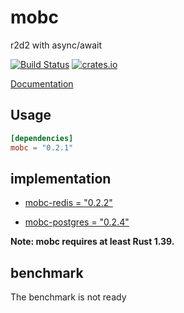 # mobc

r2d2 with async/await

[![Build Status](https://travis-ci.com/importcjj/mobc.svg?token=ZZrg3rRkUA8NUGrjEsU9&branch=master)](https://travis-ci.com/importcjj/mobc) [![crates.io](https://img.shields.io/badge/crates.io-0.2.2-%23dea584)](https://crates.io/crates/mobc)

[Documentation](https://docs.rs/mobc/0.1.0/mobc/)

## Usage

```toml
[dependencies]
mobc = "0.2.1"
```

## implementation

* [mobc-redis = "0.2.2"](https://crates.io/crates/mobc-redis)

* [mobc-postgres = "0.2.4"](https://crates.io/crates/mobc-postgres)

**Note: mobc requires at least Rust 1.39.**



## benchmark

The benchmark is not ready